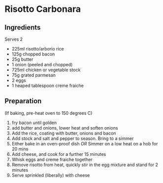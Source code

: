 Risotto Carbonara
=================



Ingredients
-----------

Serves 2

* 225ml risotto/arborio rice
* 125g chopped bacon
* 25g butter
* 1 onion (peeled and chopped)
* 725ml chicken or vegetable stock
* 75g grated parmesan
* 2 eggs
* 1 heaped tablespoon creme fraiche


Preparation
-----------

(If baking, pre-heat oven to 150 degrees C)

1. fry bacon until golden
2. add butter and onions, lower heat and soften onions
3. Add the rice, coating with butter, onions and bacon
4. Add stock and salt and pepper to season. Bring to a simmer
5. Either bake in an oven-proof dish _OR_ Simmer on a low heat on a hob for 20 mins
6. Add cheese, and cook for a further 15 minutes
7. Whisk eggs and creme fraiche together
8. Remove risotto from heat, quickly stir in the egg mixture and stand for 2 minutes
9. Serve sprinkled (liberally) with cheese

